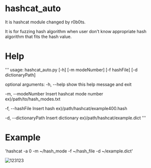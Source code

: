 # hashcat_auto

It is hashcat module changed by r0b0ts.

It is for fuzzing hash algorithm when user don't know appropriate hash algorithm that fits the hash value.

# Help
'''
usage: hashcat_auto.py [-h] [-m modeNumber] [-f hashFile] [-d dictionaryPath]

optional arguments:
  -h, --help            show this help message and exit
  
  -m, --modeNumber      Insert hashcat mode number ex)/path/to/hash_modes.txt
  
  -f, --hashFile        Insert hash ex)/path/hashcat/example400.hash
  
  -d, --dictionaryPath  Insert dictionary ex)/path/hashcat/example.dict
'''

# Example

'hashcat -a 0 -m ~/hash_mode -f ~/hash_file -d ~/example.dict'

![123123](https://github.com/user-attachments/assets/fb37f648-e1d6-4ea9-962f-83523dc945cc)
